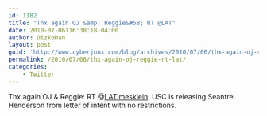 ```yaml
---
id: 1182
title: "Thx again OJ &amp; Reggie&#58; RT @LAT"
date: 2010-07-06T16:38:18-04:00
author: DizkoDan
layout: post
guid: 'http://www.cyberjunx.com/blog/archives/2010/07/06/thx-again-oj-reggie-rt-lat/'
permalink: /2010/07/06/thx-again-oj-reggie-rt-lat/
categories:
    - Twitter
---
```


Thx again OJ &amp; Reggie: RT @[LATimesklein](http://twitter.com/LATimesklein): USC is releasing Seantrel Henderson from letter of intent with no restrictions.